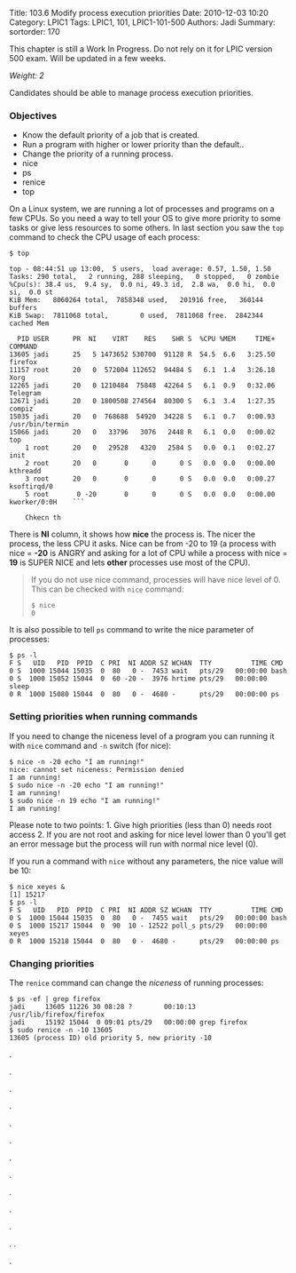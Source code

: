 Title: 103.6 Modify process execution priorities
Date: 2010-12-03 10:20
Category: LPIC1
Tags: LPIC1, 101, LPIC1-101-500
Authors: Jadi
Summary: 
sortorder: 170

<div class="alert alert-danger" role="alert">
  This chapter is still a Work In Progress. Do not rely on it for LPIC version 500 exam. Will be updated in a few weeks.
</div>


_Weight: 2_

Candidates should be able to manage process execution priorities.

### Objectives

* Know the default priority of a job that is created.
* Run a program with higher or lower priority than the default..
* Change the priority of a running process.
* nice
* ps
* renice
* top

On a Linux system, we are running a lot of processes and programs on a few CPUs. So you need a way to tell your OS to give more priority to some tasks or give less resources to some others. In last section you saw the `top` command to check the CPU usage of each process:

```text
$ top

top - 08:44:51 up 13:00,  5 users,  load average: 0.57, 1.50, 1.50
Tasks: 290 total,   2 running, 288 sleeping,   0 stopped,   0 zombie
%Cpu(s): 38.4 us,  9.4 sy,  0.0 ni, 49.3 id,  2.8 wa,  0.0 hi,  0.0 si,  0.0 st
KiB Mem:   8060264 total,  7858348 used,   201916 free,   360144 buffers
KiB Swap:  7811068 total,        0 used,  7811068 free.  2842344 cached Mem

  PID USER      PR  NI    VIRT    RES    SHR S  %CPU %MEM     TIME+ COMMAND                                                                                                      
13605 jadi      25   5 1473652 530700  91128 R  54.5  6.6   3:25.50 firefox                                                                                                      
11157 root      20   0  572004 112652  94484 S   6.1  1.4   3:26.18 Xorg                                                                                                         
12265 jadi      20   0 1210484  75848  42264 S   6.1  0.9   0:32.06 Telegram                                                                                                     
12671 jadi      20   0 1800508 274564  80300 S   6.1  3.4   1:27.35 compiz                                                                                                       
15035 jadi      20   0  768688  54920  34228 S   6.1  0.7   0:00.93 /usr/bin/termin                                                                                              
15066 jadi      20   0   33796   3076   2448 R   6.1  0.0   0:00.02 top                                                                                                          
    1 root      20   0   29528   4320   2584 S   0.0  0.1   0:02.27 init                                                                                                         
    2 root      20   0       0      0      0 S   0.0  0.0   0:00.00 kthreadd                                                                                                     
    3 root      20   0       0      0      0 S   0.0  0.0   0:00.27 ksoftirqd/0                                                                                                  
    5 root       0 -20       0      0      0 S   0.0  0.0   0:00.00 kworker/0:0H    ```

    Chkecn th
```

There is **NI** column, it shows how **nice** the process is. The nicer the process, the less CPU it asks. Nice can be from -20 to 19 \(a process with nice = **-20** is ANGRY and asking for a lot of CPU while a process with nice = **19** is SUPER NICE and lets **other** processes use most of the CPU\).

> If you do not use nice command, processes will have nice level of 0. This can be checked with `nice` command:
>
> ```text
> $ nice
> 0
> ```

It is also possible to tell `ps` command to write the nice parameter of processes:

```text
$ ps -l
F S   UID   PID  PPID  C PRI  NI ADDR SZ WCHAN  TTY          TIME CMD
0 S  1000 15044 15035  0  80   0 -  7453 wait   pts/29   00:00:00 bash
0 S  1000 15052 15044  0  60 -20 -  3976 hrtime pts/29   00:00:00 sleep
0 R  1000 15080 15044  0  80   0 -  4680 -      pts/29   00:00:00 ps
```

### Setting priorities when running commands

If you need to change the niceness level of a program you can running it with `nice` command and `-n` switch \(for nice\):

```text
$ nice -n -20 echo "I am running!"
nice: cannot set niceness: Permission denied
I am running!
$ sudo nice -n -20 echo "I am running!"
I am running!
$ sudo nice -n 19 echo "I am running!"
I am running!
```

Please note to two points: 1. Give high priorities \(less than 0\) needs root access 2. If you are not root and asking for nice level lower than 0 you'll get an error message but the process will run with normal nice level \(0\).

If you run a command with `nice` without any parameters, the nice value will be 10:

```text
$ nice xeyes &
[1] 15217
$ ps -l
F S   UID   PID  PPID  C PRI  NI ADDR SZ WCHAN  TTY          TIME CMD
0 S  1000 15044 15035  0  80   0 -  7455 wait   pts/29   00:00:00 bash
0 S  1000 15217 15044  0  90  10 - 12522 poll_s pts/29   00:00:00 xeyes
0 R  1000 15218 15044  0  80   0 -  4680 -      pts/29   00:00:00 ps
```

### Changing priorities

The `renice` command can change the _niceness_ of running processes:

```text
$ ps -ef | grep firefox
jadi     13605 11226 30 08:28 ?        00:10:13 /usr/lib/firefox/firefox
jadi     15192 15044  0 09:01 pts/29   00:00:00 grep firefox
$ sudo renice -n -10 13605
13605 (process ID) old priority 5, new priority -10
```

.

.

.

.

.

.

.

.

.

.

.

. .

.

